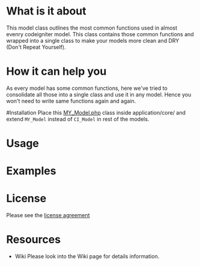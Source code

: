 # What is it about
This model class outlines the most common functions used in almost evenry codeigniter model. This class contains those
common functions and wrapped into a single class to make your models more clean and DRY (Don't Repeat Yourself).

# How it can help you
As every model has some common functions, here we've tried to consolidate all those into a single class and use it
in any model. Hence you won't need to write same functions again and again.

#Installation
Place this [MY_Model.php](application/core/MY_Model.php) class inside application/core/ and extend `MY_Model` instead of `CI_Model` in rest of the
models.


# Usage

# Examples

# License
Please see the [license agreement](../master/LICENSE)

# Resources

* Wiki
Please look into the Wiki page for details information.

